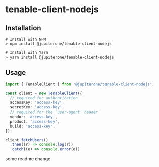 # tenable-client-nodejs

## Installation

```
# Install with NPM
> npm install @jupiterone/tenable-client-nodejs

# Install with Yarn
> yarn install @jupiterone/tenable-client-nodejs
```

## Usage

```typescript
import { TenableClient } from '@jupiterone/tenable-client-nodejs';

const client = new TenableClient({
  // required for authentication
  accessKey: 'access-key',
  secretKey: 'access-key',
  // required for the `user-agent` header
  vendor: 'access-key',
  product: 'access-key',
  build: 'access-key',
});

client.fetchUsers()
  .then((r) => console.log(r))
  .catch((e) => console.error(e))
```


some readme change  